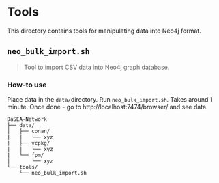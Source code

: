 # Tools

This directory contains tools for manipulating data into Neo4j format.

## `neo_bulk_import.sh`

> Tool to import CSV data into Neo4j graph database.

### How-to use
Place data in the `data/`directory. Run `neo_bulk_import.sh`. Takes around 1 minute. Once done - go to http://localhost:7474/browser/ and see data.

```
DaSEA-Network
├── data/
│   ├── conan/
|   |   └── xyz
|   ├── vcpkg/
|   |   └── xyz
|   └── fpm/
|       └── xyz
└── tools/
    └── neo_bulk_import.sh
```